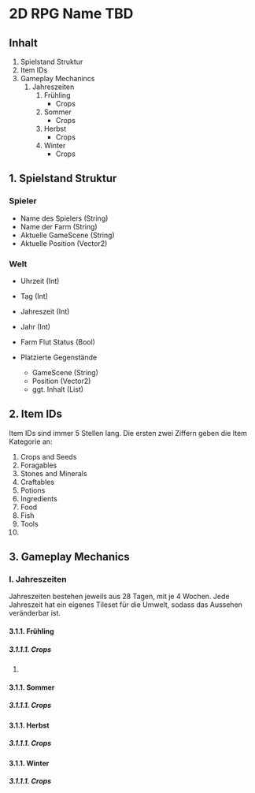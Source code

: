 # 2D RPG Name TBD

## Inhalt
1. Spielstand Struktur
2. Item IDs
3. Gameplay Mechanincs
    1. Jahreszeiten
        1. Frühling
            * Crops
        2. Sommer
            * Crops
        3. Herbst
            * Crops
        4. Winter
            * Crops

## 1. Spielstand Struktur

### Spieler
- Name des Spielers (String)
- Name der Farm (String)
- Aktuelle GameScene (String)
- Aktuelle Position (Vector2)

### Welt
- Uhrzeit (Int)
- Tag (Int)
- Jahreszeit (Int)
- Jahr (Int)

- Farm Flut Status (Bool)
- Platzierte Gegenstände
    - GameScene (String)
    - Position (Vector2)
    - ggt. Inhalt (List)


## 2. Item IDs
Item IDs sind immer 5 Stellen lang.
Die ersten zwei Ziffern geben die Item Kategorie an:

01. Crops and Seeds
02. Foragables
03. Stones and Minerals
04. Craftables
05. Potions
06. Ingredients
07. Food
08. Fish
09. Tools
10. 

## 3. Gameplay Mechanics

### I. Jahreszeiten

Jahreszeiten bestehen jeweils aus 28 Tagen, mit je 4 Wochen. Jede Jahreszeit hat ein eigenes Tileset für die Umwelt, sodass das Aussehen veränderbar ist.

#### 3.1.1. Frühling

##### 3.1.1.1. Crops

1. 

#### 3.1.1. Sommer

##### 3.1.1.1. Crops

#### 3.1.1. Herbst

##### 3.1.1.1. Crops

#### 3.1.1. Winter

##### 3.1.1.1. Crops


